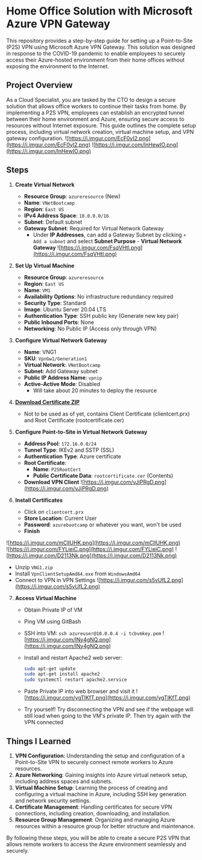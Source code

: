 # Home Office Solution with Microsoft Azure VPN Gateway

This repository provides a step-by-step guide for setting up a Point-to-Site (P2S) VPN using Microsoft Azure VPN Gateway. This solution was designed in response to the COVID-19 pandemic to enable employees to securely access their Azure-hosted environment from their home offices without exposing the environment to the Internet.

## Project Overview

As a Cloud Specialist, you are tasked by the CTO to design a secure solution that allows office workers to continue their tasks from home. By implementing a P2S VPN, employees can establish an encrypted tunnel between their home environment and Azure, ensuring secure access to resources without Internet exposure. This guide outlines the complete setup process, including virtual network creation, virtual machine setup, and VPN gateway configuration.
![https://i.imgur.com/EcF0yI2.png](https://i.imgur.com/EcF0yI2.png)
![https://i.imgur.com/lnHewIO.png](https://i.imgur.com/lnHewIO.png)

## Steps

1. **Create Virtual Network**
   - **Resource Group**: `azureresource` (New)
   - **Name**: `VNetBootcamp`
   - **Region**: `East US`
   - **IPv4 Address Space**: `10.0.0.0/16`
   - **Subnet**: Default subnet
   - **Gateway Subnet**: Required for Virtual Network Gateway
        - Under **IP Addresses**, can add a Gateway Subnet by clicking `+ Add a subnet` and select **Subnet Purpose** - **Virtual Network Gateway**
![https://i.imgur.com/FsqVHtl.png](https://i.imgur.com/FsqVHtl.png)
      

2. **Set Up Virtual Machine**
   - **Resource Group**: `azureresource`
   - **Region**: `East US`
   - **Name**: `VM1`
   - **Availability Options**: No infrastructure redundancy required
   - **Security Type**: Standard
   - **Image**: Ubuntu Server 20.04 LTS
   - **Authentication Type**: SSH public key (Generate new key pair)
   - **Public Inbound Ports**: None
   - **Networking**: No Public IP (Access only through VPN)

3. **Configure Virtual Network Gateway**
   - **Name**: VNG1
   - **SKU**: `VpnGw1/Generation1`
   - **Virtual Network**: `VNetBootcamp`
   - **Subnet**: Add Gateway subnet
   - **Public IP Address Name**: `vpnip`
   - **Active-Active Mode**: Disabled
        - Will take about 20 minutes to deploy the resource

4. [**Download Certificate ZIP**](https://github.com/Rashon5/COVID-VPN-Gateway-Solution/blob/main/new-certificates-azure.zip)
   - Not to be used as of yet, contains Client Certificate (clientcert.prx) and Root Certificate (rootcertificate.cer)

5. **Configure Point-to-Site in Virtual Network Gateway**
   - **Address Pool**: `172.16.0.0/24`
   - **Tunnel Type**: IKEv2 and SSTP (SSL)
   - **Authentication Type**: Azure certificate
   - **Root Certificate**:
     - **Name**: `P2SRootCert`
     - **Public Certificate Data**: `rootcertificate.cer` (Contents)
   - **Download VPN Client**
![https://i.imgur.com/vJiPRgD.png](https://i.imgur.com/vJiPRgD.png)

6. **Install Certificates**
   - Click on `clientcert.prx`
   - **Store Location**: Current User
   - **Password**: `azurebootcamp` or whatever you want, won't be used
   - **Finish**

![https://i.imgur.com/mCllUHK.png](https://i.imgur.com/mCllUHK.png)  
![https://i.imgur.com/FYLieiC.png](https://i.imgur.com/FYLieiC.png)
![https://i.imgur.com/D2113Nk.png](https://i.imgur.com/D2113Nk.png)
   
   - Unzip `VNG1.zip`
   - Install `VpnClientSetupAmd64.exe` from `WindowsAmd64`
   - Connect to VPN in VPN Settings
![https://i.imgur.com/s5vUfL2.png](https://i.imgur.com/s5vUfL2.png)

7. **Access Virtual Machine**
   - Obtain Private IP of VM
   - Ping VM using GitBash
   - SSH into VM: `ssh azureuser@10.0.0.4 -i tcbvmkey.pem`
![https://i.imgur.com/lNy4gNQ.png](https://i.imgur.com/lNy4gNQ.png)  
   
   - Install and restart Apache2 web server:
     ```bash
     sudo apt-get update
     sudo apt-get install apache2
     sudo systemctl restart apache2.service
     ```

   - Paste Private IP into web browser and visit it
![https://i.imgur.com/ygTlKfT.png](https://i.imgur.com/ygTlKfT.png)

   - Try yourself! Try disconnecting the VPN and see if the webpage will still load when going to the VM's private IP. Then try again with the VPN connected

## Things I Learned

1. **VPN Configuration**: Understanding the setup and configuration of a Point-to-Site VPN to securely connect remote workers to Azure resources.
2. **Azure Networking**: Gaining insights into Azure virtual network setup, including address spaces and subnets.
3. **Virtual Machine Setup**: Learning the process of creating and configuring a virtual machine in Azure, including SSH key generation and network security settings.
4. **Certificate Management**: Handling certificates for secure VPN connections, including creation, downloading, and installation.
5. **Resource Group Management**: Organizing and managing Azure resources within a resource group for better structure and maintenance.

By following these steps, you will be able to create a secure P2S VPN that allows remote workers to access the Azure environment seamlessly and securely.
